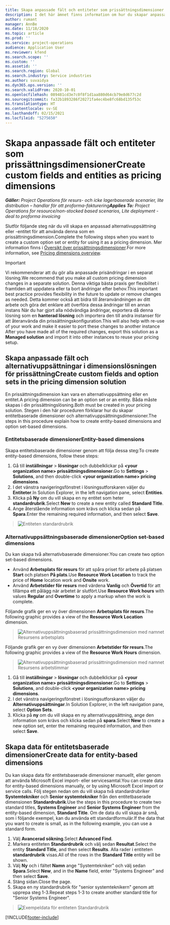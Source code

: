 ```yaml
---
title: Skapa anpassade fält och entiteter som prissättningsdimensioner
description: I det här ämnet finns information om hur du skapar anpassade alternativuppsättningar eller entiteter.
author: rumant
manager: AnnBe
ms.date: 11/18/2020
ms.topic: article
ms.prod: ''
ms.service: project-operations
audience: Application User
ms.reviewer: kfend
ms.search.scope: ''
ms.custom: ''
ms.assetid: ''
ms.search.region: Global
ms.search.industry: Service industries
ms.author: suvaidya
ms.dyn365.ops.version: ''
ms.search.validFrom: 2020-10-01
ms.openlocfilehash: 089481cd3e7c0f8f1d1aa880d64cb79e8d677c2d
ms.sourcegitcommit: fa32b1893286f20271fa4ec4be8fc68bd135f53c
ms.translationtype: HT
ms.contentlocale: sv-SE
ms.lasthandoff: 02/15/2021
ms.locfileid: "5275650"
---
```

# <a name="create-custom-fields-and-entities-as-pricing-dimensions"></a><span data-ttu-id="3a870-103">Skapa anpassade fält och entiteter som prissättningsdimensioner</span><span class="sxs-lookup"><span data-stu-id="3a870-103">Create custom fields and entities as pricing dimensions</span></span>

<span data-ttu-id="3a870-104">_**Gäller:** Project Operations för resurs- och icke lagerbaserade scenarier, lite distribution – handlar för att proforma-fakturering_</span><span class="sxs-lookup"><span data-stu-id="3a870-104">_**Applies To:** Project Operations for resource/non-stocked based scenarios, Lite deployment - deal to proforma invoicing_</span></span>

<span data-ttu-id="3a870-105">Slutför följande steg när du vill skapa en anpassad alternativuppsättning eller -entitet för att använda denna som en prissättningsdimension.</span><span class="sxs-lookup"><span data-stu-id="3a870-105">Complete the following steps when you want to create a custom option set or entity for using it as a pricing dimension.</span></span> <span data-ttu-id="3a870-106">Mer information finns i [Översikt över prissättningsdimensioner](pricing-dimensions-overview.md).</span><span class="sxs-lookup"><span data-stu-id="3a870-106">For more information, see [Pricing dimensions overview](pricing-dimensions-overview.md).</span></span>  

> [!IMPORTANT]
> <span data-ttu-id="3a870-107">Vi rekommenderar att du gör alla anpassade prisändringar i en separat lösning.</span><span class="sxs-lookup"><span data-stu-id="3a870-107">We recommend that you make all custom pricing dimension changes in a separate solution.</span></span> <span data-ttu-id="3a870-108">Denna viktiga bästa praxis ger flexibilitet i framtiden att uppdatera eller ta bort ändringar efter behov.</span><span class="sxs-lookup"><span data-stu-id="3a870-108">This important best practice provides flexibility in the future to update or remove changes as needed.</span></span> <span data-ttu-id="3a870-109">Detta kommer också att bidra till återanvändningen av ditt arbete och göra det enklare att överföra dessa ändringar till en annan instans När du har gjort alla nödvändiga ändringar, exportera då denna lösning som en **hanterad lösning** och importera den till andra instanser för att återanvända din prissättningskonfiguration.</span><span class="sxs-lookup"><span data-stu-id="3a870-109">This will also help with re-use of your work and make it easier to port these changes to another instance After you have made all of the required changes, export this solution as a **Managed solution** and import it into other instances to reuse your pricing setup.</span></span>

  
## <a name="create-custom-fields-and-option-sets-in-the-pricing-dimension-solution"></a><span data-ttu-id="3a870-110">Skapa anpassade fält och alternativuppsättningar i dimensionslösningen för prissättning</span><span class="sxs-lookup"><span data-stu-id="3a870-110">Create custom fields and option sets in the pricing dimension solution</span></span>

<span data-ttu-id="3a870-111">En prissättningsdimension kan vara en alternativuppsättning eller en entitet.</span><span class="sxs-lookup"><span data-stu-id="3a870-111">A pricing dimension can be an option set or an entity.</span></span> <span data-ttu-id="3a870-112">Båda måste skapas i din prissättningslösning.</span><span class="sxs-lookup"><span data-stu-id="3a870-112">Both must be created in your pricing solution.</span></span> <span data-ttu-id="3a870-113">Stegen i den här proceduren förklarar hur du skapar entitetbaserade dimensioner och alternativuppsättningsdimensioner.</span><span class="sxs-lookup"><span data-stu-id="3a870-113">The steps in this procedure explain how to create entity-based dimensions and option set-based dimensions.</span></span>

### <a name="entity-based-dimensions"></a><span data-ttu-id="3a870-114">Entitetsbaserade dimensioner</span><span class="sxs-lookup"><span data-stu-id="3a870-114">Entity-based dimensions</span></span>
<span data-ttu-id="3a870-115">Skapa entitetsbaserade dimensioner genom att följa dessa steg:</span><span class="sxs-lookup"><span data-stu-id="3a870-115">To create entity-based dimensions, follow these steps:</span></span>

1. <span data-ttu-id="3a870-116">Gå till **inställningar** > **lösningar** och dubbelklickar på **\<your organization name> prissättningsdimensioner**.</span><span class="sxs-lookup"><span data-stu-id="3a870-116">Go to **Settings** > **Solutions**, and then double-click **\<your organization name> pricing dimensions**.</span></span>
2. <span data-ttu-id="3a870-117">I det vänstra navigeringsfönstret i lösningsutforskaren väljer du **Entiteter**.</span><span class="sxs-lookup"><span data-stu-id="3a870-117">In Solution Explorer, in the left navigation pane, select **Entities**.</span></span>
3. <span data-ttu-id="3a870-118">Klicka på **Ny** om du vill skapa en ny entitet som heter **standardrubrik**.</span><span class="sxs-lookup"><span data-stu-id="3a870-118">Select **New** to create a new entity called **Standard Title**.</span></span> 
4. <span data-ttu-id="3a870-119">Ange återstående information som krävs och klicka sedan på **Spara**.</span><span class="sxs-lookup"><span data-stu-id="3a870-119">Enter the remaining required information, and then select **Save**.</span></span>

> ![Entiteten standardrubrik](media/Standard-Title-entity-definition.png)

### <a name="option-set-based-dimensions"></a><span data-ttu-id="3a870-121">Alternativuppsättningsbaserade dimensioner</span><span class="sxs-lookup"><span data-stu-id="3a870-121">Option set-based dimensions</span></span> 
<span data-ttu-id="3a870-122">Du kan skapa två alternativbaserade dimensioner.</span><span class="sxs-lookup"><span data-stu-id="3a870-122">You can create two option set-based dimensions.</span></span> 

- <span data-ttu-id="3a870-123">Använd **Arbetsplats för resurs** för att spåra priset för arbete på platsen **Start** och platsen **På plats**.</span><span class="sxs-lookup"><span data-stu-id="3a870-123">Use **Resource Work Location** to track the price of **Home** location work and **Onsite** work.</span></span> 
- <span data-ttu-id="3a870-124">Använd **Arbetstider för resurs** med värdena **Vanlig** och **Övertid** för att tillämpa ett pålägg när arbetet är slutfört.</span><span class="sxs-lookup"><span data-stu-id="3a870-124">Use **Resource Work hours** with values **Regular** and **Overtime** to apply a markup when the work is complete.</span></span>

<span data-ttu-id="3a870-125">Följande grafik ger en vy över dimensionen **Arbetsplats för resurs**.</span><span class="sxs-lookup"><span data-stu-id="3a870-125">The following graphic provides a view of the **Resource Work Location** dimension.</span></span> 

> ![Alternativuppsättningsbaserad prissättningsdimension med namnet Resursens arbetsplats](media/Option-set-PD-called-Resource-Work-Location.png)

<span data-ttu-id="3a870-127">Följande grafik ger en vy över dimensionen **Arbetstider för resurs**.</span><span class="sxs-lookup"><span data-stu-id="3a870-127">The following graphic provides a view of the **Resource Work Hours** dimension.</span></span> 

> ![Alternativuppsättningsbaserad prissättningsdimension med namnet Resursens arbetstimmar](media/Option-set-PD-called-Resource-Work-Hours.png)

1. <span data-ttu-id="3a870-129">Gå till **inställningar** > **lösningar** och dubbelklickar på **\<your organization name> prissättningsdimensioner**.</span><span class="sxs-lookup"><span data-stu-id="3a870-129">Go to **Settings** > **Solutions**, and double-click  **\<your organization name> pricing dimensions**.</span></span> 
2. <span data-ttu-id="3a870-130">I det vänstra navigeringsfönstret i lösningsutforskaren väljer du **Alternativuppsättningar**.</span><span class="sxs-lookup"><span data-stu-id="3a870-130">In Solution Explorer, in the left navigation pane, select  **Option Sets**.</span></span> 
3. <span data-ttu-id="3a870-131">Klicka på **ny** om du vill skapa en ny alternativuppsättning, ange den information som krävs och klicka sedan på **spara**.</span><span class="sxs-lookup"><span data-stu-id="3a870-131">Select **New** to create a new option set, enter the remaining required information, and then select **Save**.</span></span>

## <a name="create-data-for-entity-based-dimensions"></a><span data-ttu-id="3a870-132">Skapa data för entitetsbaserade dimensioner</span><span class="sxs-lookup"><span data-stu-id="3a870-132">Create data for entity-based dimensions</span></span>

<span data-ttu-id="3a870-133">Du kan skapa data för entitetsbaserade dimensioner manuellt, eller genom att använda Microsoft Excel import- eller servicesamtal.</span><span class="sxs-lookup"><span data-stu-id="3a870-133">You can create data for entity-based dimensions manually, or by using Microsoft Excel import or service calls.</span></span> <span data-ttu-id="3a870-134">Följ stegen nedan om du vill skapa två standardrubriker **Systemtekniker** och **Senior systemtekniker** från den entitetbaserade dimensionen **Standardrubrik**.</span><span class="sxs-lookup"><span data-stu-id="3a870-134">Use the steps in this procedure to create two standard titles, **Systems Engineer** and **Senior Systems Engineer** from the entity-based dimension, **Standard Title**.</span></span> <span data-ttu-id="3a870-135">Om de data du vill skapa är små, som i följande exempel, kan du använda ett standardformulär.</span><span class="sxs-lookup"><span data-stu-id="3a870-135">If the data that you want to create is small, as in the following example, you can use a standard form.</span></span>

1. <span data-ttu-id="3a870-136">Välj **Avancerad sökning**.</span><span class="sxs-lookup"><span data-stu-id="3a870-136">Select **Advanced Find**.</span></span>
2. <span data-ttu-id="3a870-137">Markera entiteten **Standardrubrik** och välj sedan **Resultat**.</span><span class="sxs-lookup"><span data-stu-id="3a870-137">Select the entity **Standard Title**, and then select **Results**.</span></span> <span data-ttu-id="3a870-138">Alla rader i entiteten **standardrubrik** visas.</span><span class="sxs-lookup"><span data-stu-id="3a870-138">All of the rows in the **Standard Title** entity will be shown.</span></span>
3. <span data-ttu-id="3a870-139">Välj **Ny** och i fältet **Namn** ange "Systemtekniker" och välj sedan **Spara**.</span><span class="sxs-lookup"><span data-stu-id="3a870-139">Select **New**, and in the **Name** field, enter "Systems Engineer" and then select **Save**.</span></span>
4. <span data-ttu-id="3a870-140">Stäng sidan.</span><span class="sxs-lookup"><span data-stu-id="3a870-140">Close the page.</span></span> 
5. <span data-ttu-id="3a870-141">Skapa en ny standardrubrik för "senior systemteknikern" genom att upprepa steg 1-3.</span><span class="sxs-lookup"><span data-stu-id="3a870-141">Repeat steps 1-3 to create another standard title for "Senior Systems Engineer".</span></span>

> ![Exempeldata för entiteten Standardrubrik](media/ST-data.png)


[!INCLUDE[footer-include](../includes/footer-banner.md)]